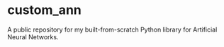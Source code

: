 # custom_ann
A public repository for my built-from-scratch Python library for Artificial Neural Networks.
